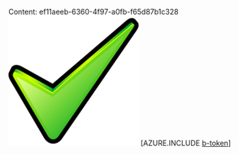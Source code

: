Content: ef11aeeb-6360-4f97-a0fb-f65d87b1c328![image](d8c5f9ab-5469-4c03-aa2e-72d1c04ccff3.png)
[AZURE.INCLUDE [b-token](dc151104-292a-45ed-90e8-df866da9eb25.md)]
